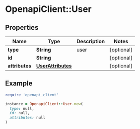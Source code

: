 # OpenapiClient::User

## Properties

| Name | Type | Description | Notes |
| ---- | ---- | ----------- | ----- |
| **type** | **String** | user | [optional] |
| **id** | **String** |  | [optional] |
| **attributes** | [**UserAttributes**](UserAttributes.md) |  | [optional] |

## Example

```ruby
require 'openapi_client'

instance = OpenapiClient::User.new(
  type: null,
  id: null,
  attributes: null
)
```

